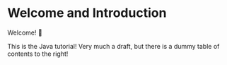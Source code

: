 # <i class="fas fa-hand-sparkles fa-fw"></i> Welcome and Introduction

Welcome! 🎉

This is the Java tutorial! Very much a draft, but there is a dummy table of contents to the right!